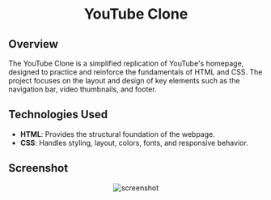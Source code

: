 <div align="center">
    <h1 id="Header">YouTube Clone</h1>
</div>

## Overview
The YouTube Clone is a simplified replication of YouTube's homepage, designed to practice and reinforce the fundamentals of HTML and CSS. The project focuses on the layout and design of key elements such as the navigation bar, video thumbnails, and footer.

## Technologies Used
- **HTML**: Provides the structural foundation of the webpage.
- **CSS**: Handles styling, layout, colors, fonts, and responsive behavior.

## Screenshot
<div align="center">
    <img src="youtube-clone-screenshot.png" alt="screenshot">
</div>


